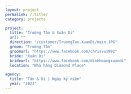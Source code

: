 ```yaml
---
layout: project
permalink: /:title/
category: projects

project:
  title: "Trường Tân & Xuân Di"
  url: ""
  direction: "/customer/TruongTan-XuanDi/main.JPG"
  groom: "Trường Tân"
  groomurl: "https://www.facebook.com/chrisvu1992"
  bride: "Xuân Di"
  brideurl: "https://www.facebook.com/dinhhoangxuandi"
  location: "Nhà hàng Diamond Place"

agency:
  title: "Tân & Di | Ngày kỷ niệm"
  year: "2023"
---
```

